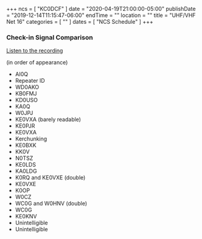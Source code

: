 +++
ncs = [ "KC0DCF" ]
date = "2020-04-19T21:00:00-05:00"
publishDate = "2019-12-14T11:15:47-06:00"
endTime = ""
location = ""
title = "UHF/VHF Net 16"
categories = [ "" ]
dates = [ "NCS Schedule" ]
+++
### Check-in Signal Comparison

<span class="genericons-neue genericons-neue-audio"></span> [Listen to the recording](https://cloud.rrra.org/index.php/s/JEHfz9Ei5F24H4f)

(in order of appearance)

* AI0Q
* Repeater ID
* WD0AKO
* KB0FMJ
* KD0USO
* KA0Q
* W0JPJ
* KE0VXA (barely readable)
* KE0PJR
* KE0VXA
* Kerchunking
* KE0BXK
* KK0V
* N0TSZ
* KE0LDS
* KA0LDG
* K0RQ and KE0VXE (double)
* KE0VXE
* K0OP
* W0CZ
* WC0G and W0HNV (double)
* WC0G
* KE0KNV
* Unintelligible
* Unintelligible
